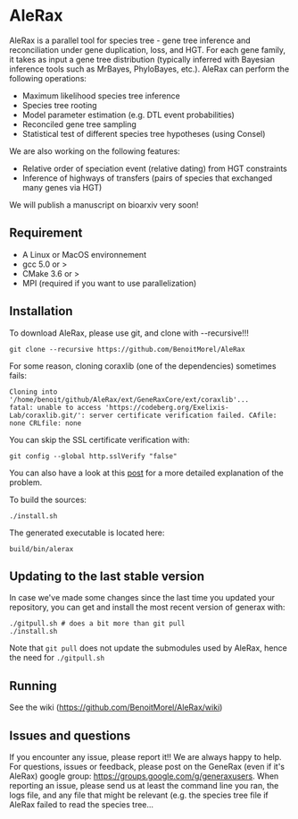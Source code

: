 

# AleRax  

AleRax is a parallel tool for species tree - gene tree inference and reconciliation under gene duplication, loss, and HGT. For each gene family, it takes as input a gene tree distribution (typically inferred with Bayesian inference tools such as MrBayes, PhyloBayes, etc.). AleRax can perform the following operations:
* Maximum likelihood species tree inference
* Species tree rooting 
* Model parameter estimation (e.g. DTL event probabilities) 
* Reconciled gene tree sampling 
* Statistical test of different species tree hypotheses (using Consel)
  
We are also working on the following features:
* Relative order of speciation event (relative dating) from HGT constraints
* Inference of highways of transfers (pairs of species that exchanged many genes via HGT)

We will publish a manuscript on bioarxiv very soon!

## Requirement

* A Linux or MacOS environnement
* gcc 5.0 or > 
* CMake 3.6 or >
* MPI (required if you want to use parallelization)

## Installation 


To download AleRax, please use git,  and clone with --recursive!!!

```
git clone --recursive https://github.com/BenoitMorel/AleRax
```

For some reason, cloning coraxlib (one of the dependencies) sometimes fails:
```
Cloning into '/home/benoit/github/AleRax/ext/GeneRaxCore/ext/coraxlib'...
fatal: unable to access 'https://codeberg.org/Exelixis-Lab/coraxlib.git/': server certificate verification failed. CAfile: none CRLfile: none
```
You can skip the SSL certificate verification with:
```
git config --global http.sslVerify "false"
```
You can also have a look at this [post](https://forum.gitlab.com/t/gitlab-runner-server-certificate-verification-failed/59450/8) for a more detailed explanation of the problem.


To build the sources:
```
./install.sh
```

The generated executable is located here:
```
build/bin/alerax
```

## Updating to the last stable version

In case we've made some changes since the last time you updated your repository, you can get and install the most recent version of generax with:

```
./gitpull.sh # does a bit more than git pull
./install.sh
```

Note that `git pull` does not update the submodules used by AleRax, hence the need for `./gitpull.sh`

## Running

See the wiki (https://github.com/BenoitMorel/AleRax/wiki)

## Issues and questions

If you encounter any issue, please report it!! We are always happy to help.
For questions, issues or feedback, please post on the GeneRax (even if it's AleRax) google group: https://groups.google.com/g/generaxusers.
When reporting an issue, please send us at least the command line you ran, the logs file, and any file that might be relevant (e.g. the species tree file if AleRax failed to read the species tree... 


